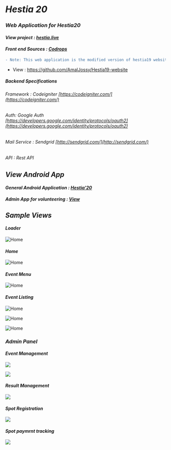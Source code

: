 # ___Hestia 20___

###  ___Web Application for Hestia20___
#### _View project : [hestia.live]()_
#### _Front end Sources : [Codrops](https://tympanus.net/codrops/)_

```diff
- Note: This web application is the modified version of hestia19 website (Backend).
```
- View : https://github.com/AmalJossy/Hestia19-website


##### _Backend Specifications_
###### _Framework : Codeigniter [https://codeigniter.com/](https://codeigniter.com/)_
###### _Auth: Google Auth [https://developers.google.com/identity/protocols/oauth2](https://developers.google.com/identity/protocols/oauth2)_
###### _Mail Service : Sendgrid [http://sendgrid.com/](http://sendgrid.com/)_
###### _API : Rest API_

## ___View Android App___
#### _General Android Application : [Hestia'20](https://play.google.com/store/apps/details?id=live.hestia.app)_
#### _Admin App for volunteering : [View](https://www.hestia.live/admin_app)_

## ___Sample Views___

#### _Loader_

![Home](https://raw.githubusercontent.com/AkmarNafi/Hestia-frontend/master/git_img/1.png)

#### _Home_
![Home](https://raw.githubusercontent.com/AkmarNafi/Hestia-frontend/master/git_img/2.png)

#### _Event Menu_

![Home](https://raw.githubusercontent.com/AkmarNafi/Hestia-frontend/master/git_img/3.png)

#### _Event Listing_

![Home](https://raw.githubusercontent.com/AkmarNafi/Hestia-frontend/master/git_img/4.png)

![Home](https://raw.githubusercontent.com/AkmarNafi/Hestia-frontend/master/git_img/5.png)

![Home](https://raw.githubusercontent.com/AkmarNafi/Hestia-frontend/master/git_img/6.png)

### ___Admin Panel___

#### _Event Management_
![](https://raw.githubusercontent.com/rafi0486/hestia2020/master/git-img/1.png)

![](https://raw.githubusercontent.com/rafi0486/hestia2020/master/git-img/3.png)

#### _Result Management_
![](https://raw.githubusercontent.com/rafi0486/hestia2020/master/git-img/2.png)

#### _Spot Registration_

![](https://raw.githubusercontent.com/rafi0486/hestia2020/master/git-img/4.png)

#### _Spot paymrnt tracking_
![](https://raw.githubusercontent.com/rafi0486/hestia2020/master/git-img/5.png)



